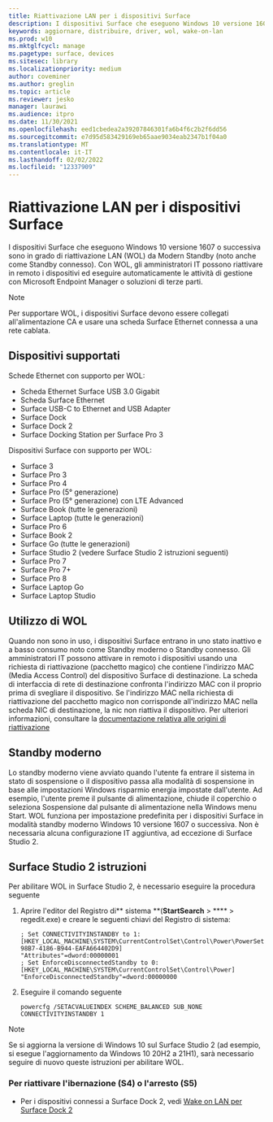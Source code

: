 ```yaml
---
title: Riattivazione LAN per i dispositivi Surface
description: I dispositivi Surface che eseguono Windows 10 versione 1607 o successiva e usano una scheda Surface Ethernet per connettersi a una rete cablata sono in grado di riattivazione LAN (WOL) da Modern Standby.
keywords: aggiornare, distribuire, driver, wol, wake-on-lan
ms.prod: w10
ms.mktglfcycl: manage
ms.pagetype: surface, devices
ms.sitesec: library
ms.localizationpriority: medium
author: coveminer
ms.author: greglin
ms.topic: article
ms.reviewer: jesko
manager: laurawi
ms.audience: itpro
ms.date: 11/30/2021
ms.openlocfilehash: eed1cbedea2a39207846301fa6b4f6c2b2f6dd56
ms.sourcegitcommit: e7d95d583429169eb65aae9034eab2347b1f04a0
ms.translationtype: MT
ms.contentlocale: it-IT
ms.lasthandoff: 02/02/2022
ms.locfileid: "12337909"
---
```

# <a name="wake-on-lan-for-surface-devices"></a>Riattivazione LAN per i dispositivi Surface 

I dispositivi Surface che eseguono Windows 10 versione 1607 o successiva sono in grado di riattivazione LAN (WOL) da Modern Standby (noto anche come Standby connesso). Con WOL, gli amministratori IT possono riattivare in remoto i dispositivi ed eseguire automaticamente le attività di gestione con Microsoft Endpoint Manager o soluzioni di terze parti.

>[!NOTE]
>Per supportare WOL, i dispositivi Surface devono essere collegati all'alimentazione CA e usare una scheda Surface Ethernet connessa a una rete cablata.

## <a name="supported-devices"></a>Dispositivi supportati

Schede Ethernet con supporto per WOL:

- Scheda Ethernet Surface USB 3.0 Gigabit 
- Scheda Surface Ethernet
- Surface USB-C to Ethernet and USB Adapter
- Surface Dock
- Surface Dock 2
- Surface Docking Station per Surface Pro 3

Dispositivi Surface con supporto per WOL:

- Surface 3
- Surface Pro 3
- Surface Pro 4
- Surface Pro (5° generazione)
- Surface Pro (5° generazione) con LTE Advanced
- Surface Book (tutte le generazioni)
- Surface Laptop (tutte le generazioni)
- Surface Pro 6
- Surface Book 2
- Surface Go (tutte le generazioni)
- Surface Studio 2 (vedere Surface Studio 2 istruzioni seguenti)
- Surface Pro 7
- Surface Pro 7+
- Surface Pro 8
- Surface Laptop Go
- Surface Laptop Studio


## <a name="using-wol"></a>Utilizzo di WOL 

Quando non sono in uso, i dispositivi Surface entrano in uno stato inattivo e a basso consumo noto come Standby moderno o Standby connesso. Gli amministratori IT possono attivare in remoto i dispositivi usando una richiesta di riattivazione (pacchetto magico) che contiene l'indirizzo MAC (Media Access Control) del dispositivo Surface di destinazione. La scheda di interfaccia di rete di destinazione confronta l'indirizzo MAC con il proprio prima di svegliare il dispositivo. Se l'indirizzo MAC nella richiesta di riattivazione del pacchetto magico non corrisponde all'indirizzo MAC nella scheda NIC di destinazione, la nic non riattiva il dispositivo. Per ulteriori informazioni, consultare la [documentazione relativa alle origini di riattivazione](/windows-hardware/design/device-experiences/modern-standby-wake-sources)

## <a name="modern-standby"></a>Standby moderno

Lo standby moderno viene avviato quando l'utente fa entrare il sistema in stato di sospensione o il dispositivo passa alla modalità di sospensione in base alle impostazioni Windows risparmio energia impostate dall'utente. Ad esempio, l'utente preme il pulsante di alimentazione, chiude il coperchio o seleziona Sospensione dal pulsante di alimentazione nella Windows menu Start. WOL funziona per impostazione predefinita per i dispositivi Surface in modalità standby moderno Windows 10 versione 1607 o successiva. Non è necessaria alcuna configurazione IT aggiuntiva, ad eccezione di Surface Studio 2.

## <a name="surface-studio-2-instructions"></a>Surface Studio 2 istruzioni

Per abilitare WOL in Surface Studio 2, è necessario eseguire la procedura seguente

1. Aprire l'editor del Registro di** sistema **(**StartSearch** > **** > regedit.exe) e creare le seguenti chiavi del Registro di sistema:

   ```console
   ; Set CONNECTIVITYINSTANDBY to 1:
   [HKEY_LOCAL_MACHINE\SYSTEM\CurrentControlSet\Control\Power\PowerSettings\F15576E8-98B7-4186-B944-EAFA664402D9]
   "Attributes"=dword:00000001
   ; Set EnforceDisconnectedStandby to 0:
   [HKEY_LOCAL_MACHINE\SYSTEM\CurrentControlSet\Control\Power]
   "EnforceDisconnectedStandby"=dword:00000000
   ```

2. Eseguire il comando seguente

    ```powercfg /SETACVALUEINDEX SCHEME_BALANCED SUB_NONE CONNECTIVITYINSTANDBY 1```

> [!NOTE]
> Se si aggiorna la versione di Windows 10 sul Surface Studio 2 (ad esempio, si esegue l'aggiornamento da Windows 10 20H2 a 21H1), sarà necessario seguire di nuovo queste istruzioni per abilitare WOL.


### <a name="to-wake-from-hibernation-s4-or-shutdown-s5"></a>Per riattivare l'ibernazione (S4) o l'arresto (S5) 

- Per i dispositivi connessi a Surface Dock 2, vedi [Wake on LAN per Surface Dock 2](wake-on-lan-surface-dock2.md)
